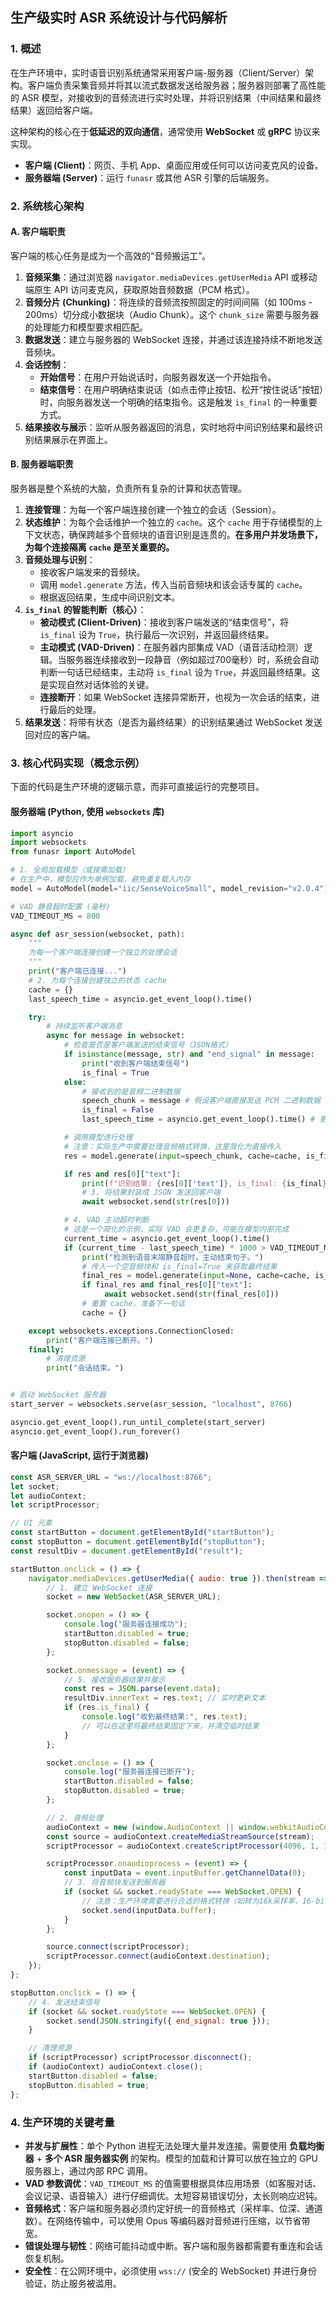 ## **生产级实时 ASR 系统设计与代码解析**

### 1. 概述

在生产环境中，实时语音识别系统通常采用客户端-服务器（Client/Server）架构。客户端负责采集音频并将其以流式数据发送给服务器；服务器则部署了高性能的 ASR 模型，对接收到的音频流进行实时处理，并将识别结果（中间结果和最终结果）返回给客户端。

这种架构的核心在于**低延迟的双向通信**，通常使用 **WebSocket** 或 **gRPC** 协议来实现。

*   **客户端 (Client)**：网页、手机 App、桌面应用或任何可以访问麦克风的设备。
*   **服务器端 (Server)**：运行 `funasr` 或其他 ASR 引擎的后端服务。

### 2. 系统核心架构

#### **A. 客户端职责**

客户端的核心任务是成为一个高效的“音频搬运工”。

1.  **音频采集**：通过浏览器 `navigator.mediaDevices.getUserMedia` API 或移动端原生 API 访问麦克风，获取原始音频数据（PCM 格式）。
2.  **音频分片 (Chunking)**：将连续的音频流按照固定的时间间隔（如 100ms - 200ms）切分成小数据块（Audio Chunk）。这个 `chunk_size` 需要与服务器的处理能力和模型要求相匹配。
3.  **数据发送**：建立与服务器的 WebSocket 连接，并通过该连接持续不断地发送音频块。
4.  **会话控制**：
    *   **开始信号**：在用户开始说话时，向服务器发送一个开始指令。
    *   **结束信号**：在用户明确结束说话（如点击停止按钮、松开“按住说话”按钮）时，向服务器发送一个明确的结束指令。这是触发 `is_final` 的一种重要方式。
5.  **结果接收与展示**：监听从服务器返回的消息，实时地将中间识别结果和最终识别结果展示在界面上。

#### **B. 服务器端职责**

服务器是整个系统的大脑，负责所有复杂的计算和状态管理。

1.  **连接管理**：为每一个客户端连接创建一个独立的会话（Session）。
2.  **状态维护**：为每个会话维护一个独立的 `cache`。这个 `cache` 用于存储模型的上下文状态，确保跨越多个音频块的语音识别是连贯的。**在多用户并发场景下，为每个连接隔离 `cache` 是至关重要的。**
3.  **音频处理与识别**：
    *   接收客户端发来的音频块。
    *   调用 `model.generate` 方法，传入当前音频块和该会话专属的 `cache`。
    *   根据返回结果，生成中间识别文本。
4.  **`is_final` 的智能判断（核心）**：
    *   **被动模式 (Client-Driven)**：接收到客户端发送的“结束信号”，将 `is_final` 设为 `True`，执行最后一次识别，并返回最终结果。
    *   **主动模式 (VAD-Driven)**：在服务器内部集成 VAD（语音活动检测）逻辑。当服务器连续接收到一段静音（例如超过700毫秒）时，系统会自动判断一句话已经结束，主动将 `is_final` 设为 `True`，并返回最终结果。这是实现自然对话体验的关键。
    *   **连接断开**：如果 WebSocket 连接异常断开，也视为一次会话的结束，进行最后的处理。
5.  **结果发送**：将带有状态（是否为最终结果）的识别结果通过 WebSocket 发送回对应的客户端。

### 3. 核心代码实现（概念示例）

下面的代码是生产环境的逻辑示意，而非可直接运行的完整项目。

#### **服务器端 (Python, 使用 `websockets` 库)**

```python
import asyncio
import websockets
from funasr import AutoModel

# 1. 全局加载模型（或按需加载）
# 在生产中，模型应作为单例加载，避免重复载入内存
model = AutoModel(model="iic/SenseVoiceSmall", model_revision="v2.0.4")

# VAD 静音超时配置 (毫秒)
VAD_TIMEOUT_MS = 800

async def asr_session(websocket, path):
    """
    为每一个客户端连接创建一个独立的处理会话
    """
    print("客户端已连接...")
    # 2. 为每个连接创建独立的状态 cache
    cache = {}
    last_speech_time = asyncio.get_event_loop().time()

    try:
        # 持续监听客户端消息
        async for message in websocket:
            # 检查是否是客户端发送的结束信号（JSON格式）
            if isinstance(message, str) and "end_signal" in message:
                print("收到客户端结束信号")
                is_final = True
            else:
                # 接收到的是音频二进制数据
                speech_chunk = message # 假设客户端直接发送 PCM 二进制数据
                is_final = False
                last_speech_time = asyncio.get_event_loop().time() # 更新最后一次收到音频的时间

            # 调用模型进行处理
            # 注意：实际生产中需要处理音频格式转换，这里简化为直接传入
            res = model.generate(input=speech_chunk, cache=cache, is_final=is_final, chunk_size=200)

            if res and res[0]["text"]:
                print(f"识别结果: {res[0]['text']}, is_final: {is_final}")
                # 3. 将结果封装成 JSON 发送回客户端
                await websocket.send(str(res[0]))

            # 4. VAD 主动超时判断
            # 这是一个简化的示例，实际 VAD 会更复杂，可能在模型内部完成
            current_time = asyncio.get_event_loop().time()
            if (current_time - last_speech_time) * 1000 > VAD_TIMEOUT_MS:
                print("检测到语音末端静音超时，主动结束句子。")
                # 传入一个空音频块和 is_final=True 来获取最终结果
                final_res = model.generate(input=None, cache=cache, is_final=True)
                if final_res and final_res[0]["text"]:
                     await websocket.send(str(final_res[0]))
                # 重置 cache，准备下一句话
                cache = {}

    except websockets.exceptions.ConnectionClosed:
        print("客户端连接已断开。")
    finally:
        # 清理资源
        print("会话结束。")


# 启动 WebSocket 服务器
start_server = websockets.serve(asr_session, "localhost", 8766)

asyncio.get_event_loop().run_until_complete(start_server)
asyncio.get_event_loop().run_forever()
```

#### **客户端 (JavaScript, 运行于浏览器)**

```javascript
const ASR_SERVER_URL = "ws://localhost:8766";
let socket;
let audioContext;
let scriptProcessor;

// UI 元素
const startButton = document.getElementById("startButton");
const stopButton = document.getElementById("stopButton");
const resultDiv = document.getElementById("result");

startButton.onclick = () => {
    navigator.mediaDevices.getUserMedia({ audio: true }).then(stream => {
        // 1. 建立 WebSocket 连接
        socket = new WebSocket(ASR_SERVER_URL);

        socket.onopen = () => {
            console.log("服务器连接成功");
            startButton.disabled = true;
            stopButton.disabled = false;
        };

        socket.onmessage = (event) => {
            // 5. 接收服务器结果并展示
            const res = JSON.parse(event.data);
            resultDiv.innerText = res.text; // 实时更新文本
            if (res.is_final) {
                console.log("收到最终结果:", res.text);
                // 可以在这里将最终结果固定下来，并清空临时结果
            }
        };

        socket.onclose = () => {
            console.log("服务器连接已断开");
            startButton.disabled = false;
            stopButton.disabled = true;
        };

        // 2. 音频处理
        audioContext = new (window.AudioContext || window.webkitAudioContext)();
        const source = audioContext.createMediaStreamSource(stream);
        scriptProcessor = audioContext.createScriptProcessor(4096, 1, 1); // 4096 采样点一个 chunk

        scriptProcessor.onaudioprocess = (event) => {
            const inputData = event.inputBuffer.getChannelData(0);
            // 3. 将音频块发送到服务器
            if (socket && socket.readyState === WebSocket.OPEN) {
                // 注意：生产环境需要进行合适的格式转换（如转为16k采样率，16-bit整型）
                socket.send(inputData.buffer); 
            }
        };

        source.connect(scriptProcessor);
        scriptProcessor.connect(audioContext.destination);
    });
};

stopButton.onclick = () => {
    // 4. 发送结束信号
    if (socket && socket.readyState === WebSocket.OPEN) {
        socket.send(JSON.stringify({ end_signal: true }));
    }

    // 清理资源
    if (scriptProcessor) scriptProcessor.disconnect();
    if (audioContext) audioContext.close();
    startButton.disabled = false;
    stopButton.disabled = true;
};
```

### 4. 生产环境的关键考量

*   **并发与扩展性**：单个 Python 进程无法处理大量并发连接。需要使用 **负载均衡器** + **多个 ASR 服务器实例** 的架构。模型的加载和计算可以放在独立的 GPU 服务器上，通过内部 RPC 调用。
*   **VAD 参数调优**：`VAD_TIMEOUT_MS` 的值需要根据具体应用场景（如客服对话、会议记录、语音输入）进行仔细调优。太短容易错误切分，太长则响应迟钝。
*   **音频格式**：客户端和服务器必须约定好统一的音频格式（采样率、位深、通道数）。在网络传输中，可以使用 Opus 等编码器对音频进行压缩，以节省带宽。
*   **错误处理与韧性**：网络可能抖动或中断。客户端和服务器都需要有重连和会话恢复机制。
*   **安全性**：在公网环境中，必须使用 `wss://` (安全的 WebSocket) 并进行身份验证，防止服务被滥用。